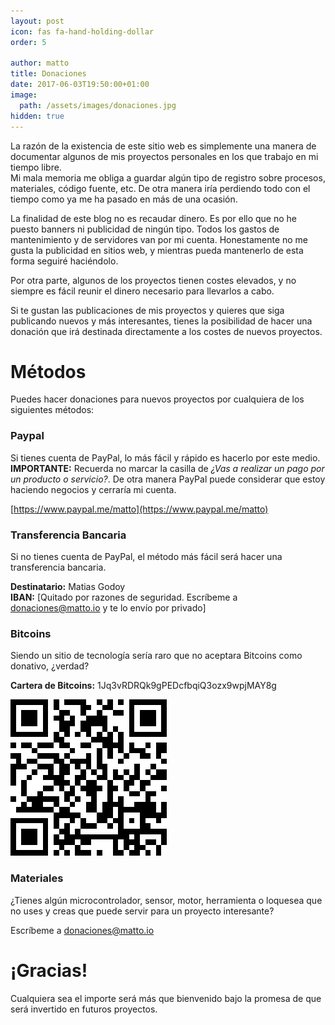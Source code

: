 ```yaml
---
layout: post
icon: fas fa-hand-holding-dollar
order: 5

author: matto
title: Donaciones
date: 2017-06-03T19:50:00+01:00
image: 
  path: /assets/images/donaciones.jpg
hidden: true
---
```


La razón de la existencia de este sitio web es simplemente una manera de documentar algunos de mis proyectos personales en los que trabajo en mi tiempo libre.  
Mi mala memoria me obliga a guardar algún tipo de registro sobre procesos, materiales, código fuente, etc. De otra manera iría perdiendo todo con el tiempo como ya me ha pasado en más de una ocasión.

La finalidad de este blog no es recaudar dinero. Es por ello que no he puesto banners ni publicidad de ningún tipo. Todos los gastos de mantenimiento y de servidores van por mi cuenta. Honestamente no me gusta la publicidad en sitios web, y mientras pueda mantenerlo de esta forma seguiré haciéndolo.

Por otra parte, algunos de los proyectos tienen costes elevados, y no siempre es fácil reunir el dinero necesario para llevarlos a cabo.

Si te gustan las publicaciones de mis proyectos y quieres que siga publicando nuevos y más interesantes, tienes la posibilidad de hacer una donación que irá destinada directamente a los costes de nuevos proyectos.

# Métodos

Puedes hacer donaciones para nuevos proyectos por cualquiera de los siguientes métodos:

### Paypal

Si tienes cuenta de PayPal, lo más fácil y rápido es hacerlo por este medio.  
**IMPORTANTE:** Recuerda no marcar la casilla de _¿Vas a realizar un pago por un producto o servicio?_. De otra manera PayPal puede considerar que estoy haciendo negocios y cerraría mi cuenta.

[https://www.paypal.me/matto](https://www.paypal.me/matto)

### Transferencia Bancaria

Si no tienes cuenta de PayPal, el método más fácil será hacer una transferencia bancaria.

**Destinatario:** Matias Godoy  
**IBAN:** [Quitado por razones de seguridad. Escríbeme a donaciones@matto.io y te lo envío por privado]

### Bitcoins

Siendo un sitio de tecnología sería raro que no aceptara Bitcoins como donativo, ¿verdad?

**Cartera de Bitcoins:** 1Jq3vRDRQk9gPEDcfbqiQ3ozx9wpjMAY8g

![](/assets/images/bc.png)

### Materiales

¿Tienes algún microcontrolador, sensor, motor, herramienta o loquesea que no uses y creas que puede servir para un proyecto interesante?

Escríbeme a donaciones@matto.io

# ¡Gracias!

Cualquiera sea el importe será más que bienvenido bajo la promesa de que será invertido en futuros proyectos.

